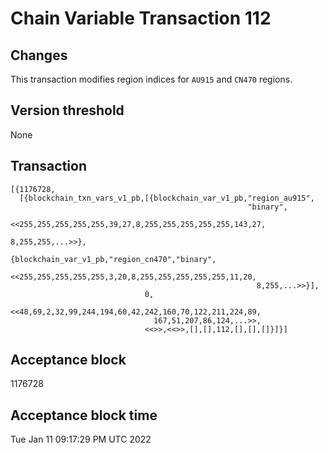 # Chain Variable Transaction 112

## Changes

This transaction modifies region indices for `AU915` and `CN470` regions.

## Version threshold

None

## Transaction

```
[{1176728,
  [{blockchain_txn_vars_v1_pb,[{blockchain_var_v1_pb,"region_au915",
                                                     "binary",
                                                     <<255,255,255,255,255,39,27,8,255,255,255,255,255,143,27,
                                                       8,255,255,...>>},
                               {blockchain_var_v1_pb,"region_cn470","binary",
                                                     <<255,255,255,255,255,3,20,8,255,255,255,255,255,11,20,
                                                       8,255,...>>}],
                              0,
                              <<48,69,2,32,99,244,194,60,42,242,160,70,122,211,224,89,
                                167,51,207,86,124,...>>,
                              <<>>,<<>>,[],[],112,[],[],[]}]}]
```

## Acceptance block

1176728

## Acceptance block time

Tue Jan 11 09:17:29 PM UTC 2022
